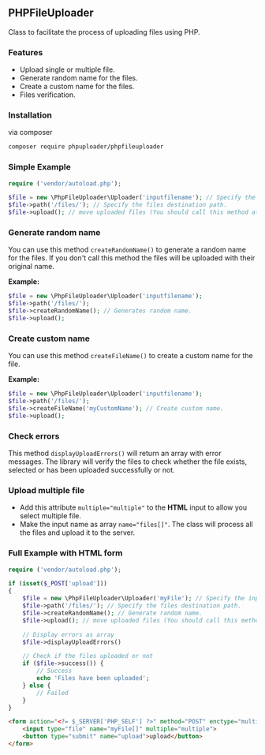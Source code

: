 ## PHPFileUploader
Class to facilitate the process of uploading files using PHP.

### Features
* Upload single or multiple file.
* Generate random name for the files.
* Create a custom name for the files.
* Files verification.

### Installation
via composer
``` bash
composer require phpuploader/phpfileuploader
```

### Simple Example
``` php
require ('vendor/autoload.php');

$file = new \PhpFileUploader\Uploader('inputfilename'); // Specify the input file name.
$file->path('/files/'); // Specify the files destination path.
$file->upload(); // move uploaded files (You should call this method at the end).
```

### Generate random name
You can use this method ```createRandomName()``` to generate a random name for the files.
If you don't call this method the files will be uploaded with their original name.

**Example:**
``` php
$file = new \PhpFileUploader\Uploader('inputfilename');
$file->path('/files/');
$file->createRandomName(); // Generates random name.
$file->upload();
```

### Create custom name
You can use this method ```createFileName()``` to create a custom name for the file.

**Example:**
``` php
$file = new \PhpFileUploader\Uploader('inputfilename');
$file->path('/files/');
$file->createFileName('myCustomName'); // Create custom name.
$file->upload();
```

### Check errors
This method ```displayUploadErrors()``` will return an array with error messages.
The library will verify the files to check whether the file exists, selected or has been uploaded successfully or not.

### Upload multiple file
* Add this attribute ```multiple="multiple"``` to the **HTML** input to allow you select multiple file.
* Make the input name as array ```name="files[]"```. The class will process all the files and upload it to the server.

### Full Example with HTML form
``` php
require ('vendor/autoload.php');

if (isset($_POST['upload'])) 
{
    $file = new \PhpFileUploader\Uploader('myFile'); // Specify the input file name.
    $file->path('/files/'); // Specify the files destination path.
    $file->createRandomName(); // Generate random name.
    $file->upload(); // move uploaded files (You should call this method at the end).

    // Display errors as array
    $file->displayUploadErrors()

    // Check if the files uploaded or not
    if ($file->success()) {
	    // Success
		echo 'Files have been uploaded';
	} else {
		// Failed
	}
}
```
``` html
<form action="<?= $_SERVER['PHP_SELF'] ?>" method="POST" enctype="multipart/form-data">
	<input type="file" name="myFile[]" multiple="multiple">
	<button type="submit" name="upload">upload</button>
</form>
```
